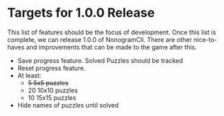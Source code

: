 # Targets for 1.0.0 Release

This list of features should be the focus of development. Once this list is complete, we can release 1.0.0 of NonogramCli. There are other nice-to-haves and improvements that can be made to the game after this.

- Save progress feature. Solved Puzzles should be tracked
- Reset progress feature.
- At least:
  - ~~5 5x5 puzzles~~
  - 20 10x10 puzzles
  - 10 15x15 puzzles
- Hide names of puzzles until solved
